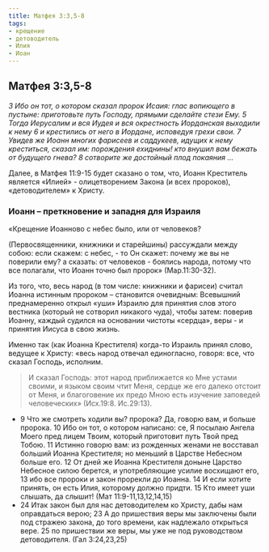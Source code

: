 ```yaml
---
title: Матфея 3:3,5-8
tags: 
- крещение
- детоводитель
- Илия
- Иоан
---
```


## Матфея 3:3,5-8

*3 Ибо он тот, о котором сказал пророк Исаия: глас вопиющего в пустыне: приготовьте путь Господу, прямыми сделайте стези Ему. 5 Тогда Иерусалим и вся Иудея и вся окрестность Иорданская выходили к нему 6 и крестились от него в Иордане, исповедуя грехи свои. 7 Увидев же Иоанн многих фарисеев и саддукеев, идущих к нему креститься, сказал им: порождения ехиднины! кто внушил вам бежать от будущего гнева? 8 сотворите же достойный плод покаяния …*

Далее, в Матфея 11:9-15 будет сказано о том, что, Иоанн Креститель является «Илией» - олицетворением Закона (и всех пророков), «детоводителем» к Христу. 

### Иоанн – преткновение и западня для Израиля 

«Крещение Иоанново с небес было, или от человеков? 

(Первосвященники, книжники и старейшины) рассуждали между собою: если скажем: с небес, - то Он скажет: почему же вы не поверили ему?  а сказать: от человеков - боялись народа, потому что все полагали, что Иоанн точно был пророк» (Мар.11:30-32).

Из того, что, весь народ (в том числе: книжники и фарисеи) считал Иоанна истинным пророком – становится очевидным:  Всевышний преднамеренно открыл «уши» Израилю для принятия слов этого вестника (который не сотворил никакого чуда), чтобы затем: поверив Иоанну, каждый судился на основании чистоты «сердца»,  веры - и принятия  Иисуса в свою жизнь.

Именно так (как Иоанна Крестителя) когда-то Израиль принял слово, ведущее к Христу:  «весь народ отвечал единогласно, говоря: все, что сказал Господь, исполним.  

>И сказал Господь: этот народ приближается ко Мне устами своими, и языком своим чтит Меня, сердце же его далеко отстоит от Меня,  и благоговение их предо Мною есть изучение заповедей  человеческих» (Исх.19:8. Ис.29:13). 

- 9 Что же смотреть ходили вы? пророка? Да, говорю вам, и больше пророка. 10 Ибо он тот, о котором написано: се, Я посылаю Ангела Моего пред лицем Твоим, который приготовит путь Твой пред Тобою. 11 Истинно говорю вам: из рожденных женами не восставал больший Иоанна Крестителя; но меньший в Царстве Небесном больше его. 12 От дней же Иоанна Крестителя доныне Царство Небесное силою берется, и употребляющие усилие восхищают его, 13 ибо все пророки и закон прорекли до Иоанна. 14 И если хотите принять, он есть Илия, которому должно придти. 15 Кто имеет уши слышать, да слышит! (Мат 11:9-11,13,12,14,15)
- 24 Итак закон был для нас детоводителем ко Христу, дабы нам оправдаться верою; 23 А до пришествия веры мы заключены были под стражею закона, до того времени, как надлежало открыться вере. 25 по пришествии же веры, мы уже не под руководством детоводителя. (Гал 3:24,23,25)

